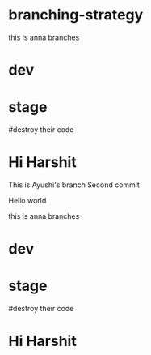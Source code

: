 # branching-strategy

this is anna branches

# dev
# stage

#destroy their code

# Hi Harshit


This is Ayushi's branch
Second commit

Hello world

this is anna branches

# dev
# stage

#destroy their code

# Hi Harshit
